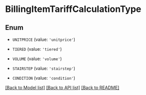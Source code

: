 # BillingItemTariffCalculationType


## Enum

* `UNITPRICE` (value: `'unitprice'`)

* `TIERED` (value: `'tiered'`)

* `VOLUME` (value: `'volume'`)

* `STAIRSTEP` (value: `'stairstep'`)

* `CONDITION` (value: `'condition'`)

[[Back to Model list]](../README.md#documentation-for-models) [[Back to API list]](../README.md#documentation-for-api-endpoints) [[Back to README]](../README.md)


